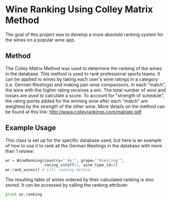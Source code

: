 <h1>Wine Ranking Using Colley Matrix Method</h1>

The goal of this project was to develop a more absolute ranking system for the wines on a popular wine app.

<h2>Method</h2>

The Colley Matrix Method was used to determine the ranking of the wines in the database. This method is used to rank professional sports teams. It can be applied to wines by taking each user's wine ratings in a category (i.e. German Rieslings) and making pair-wise comparisons. In each "match", the wine with the higher rating receives a win. The total number of wins and losses are used to calculate a score. To account for "strength of schedule", the rating points added for the winning wine after each "match" are weighted by the strength of the other wine.
More details on the method can be found at this link: http://www.colleyrankings.com/matrate.pdf

<h2>Example Usage</h2>

This class is set up for the specific database used, but here is an example of how to use it to rank all the German Rieslings in the database with more than 1 review:

```python
wr = WineRanking(country="'de'", grape="'Riesling'",
                 rating_cutoff=1, wine_type_id=2)
wr.rank_wines() # Call ranking method
```

The resulting table of wines ordered by their calculated ranking is also stored. It can be accessed by calling
the ranking attribute:
```python
print wr.ranking
```
